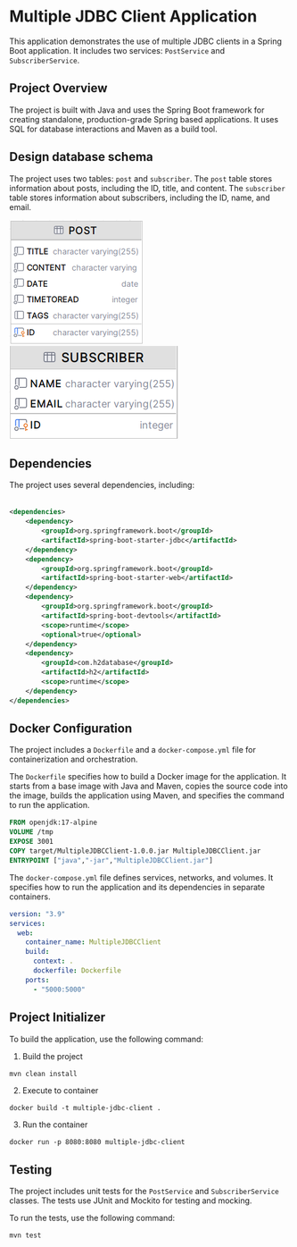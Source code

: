 # Multiple JDBC Client Application

This application demonstrates the use of multiple JDBC clients in a Spring Boot application. It includes two
services: `PostService` and `SubscriberService`.

## Project Overview

The project is built with Java and uses the Spring Boot framework for creating standalone, production-grade Spring based
applications. It uses SQL for database interactions and Maven as a build tool.

## Design database schema

The project uses two tables: `post` and `subscriber`. The `post` table stores information about posts, including the ID,
title, and content. The `subscriber` table stores information about subscribers, including the ID, name, and email.

![img.png](img.png)
![img_1.png](img_1.png)

## Dependencies

The project uses several dependencies, including:

```xml

<dependencies>
    <dependency>
        <groupId>org.springframework.boot</groupId>
        <artifactId>spring-boot-starter-jdbc</artifactId>
    </dependency>
    <dependency>
        <groupId>org.springframework.boot</groupId>
        <artifactId>spring-boot-starter-web</artifactId>
    </dependency>
    <dependency>
        <groupId>org.springframework.boot</groupId>
        <artifactId>spring-boot-devtools</artifactId>
        <scope>runtime</scope>
        <optional>true</optional>
    </dependency>
    <dependency>
        <groupId>com.h2database</groupId>
        <artifactId>h2</artifactId>
        <scope>runtime</scope>
    </dependency>
</dependencies>
```

## Docker Configuration

The project includes a `Dockerfile` and a `docker-compose.yml` file for containerization and orchestration.

The `Dockerfile` specifies how to build a Docker image for the application. It starts from a base image with Java and
Maven, copies the source code into the image, builds the application using Maven, and specifies the command to run the
application.

```dockerfile
FROM openjdk:17-alpine
VOLUME /tmp
EXPOSE 3001
COPY target/MultipleJDBCClient-1.0.0.jar MultipleJDBCClient.jar
ENTRYPOINT ["java","-jar","MultipleJDBCClient.jar"]
```

The `docker-compose.yml` file defines services, networks, and volumes. It specifies how to run the application and its
dependencies in separate containers.

```yaml
version: "3.9"
services:
  web:
    container_name: MultipleJDBCClient
    build:
      context: .
      dockerfile: Dockerfile
    ports:
      - "5000:5000"
```

## Project Initializer

To build the application, use the following command:

1. Build the project

```bash
mvn clean install
```

2. Execute to container

```shell
docker build -t multiple-jdbc-client . 
```

3. Run the container

```shell
docker run -p 8080:8080 multiple-jdbc-client
```

## Testing

The project includes unit tests for the `PostService` and `SubscriberService` classes. The tests use JUnit and Mockito
for
testing and mocking.

To run the tests, use the following command:

```bash
mvn test
```
